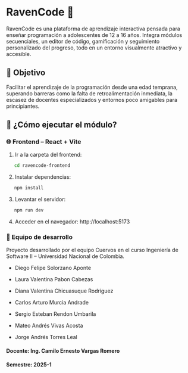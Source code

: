 # RavenCode 🦉
RavenCode es una plataforma de aprendizaje interactiva pensada para enseñar programación a adolescentes de 12 a 16 años. Integra módulos secuenciales, un editor de código, gamificación y seguimiento personalizado del progreso, todo en un entorno visualmente atractivo y accesible.

## 🚀 Objetivo

Facilitar el aprendizaje de la programación desde una edad temprana, superando barreras como la falta de retroalimentación inmediata, la escasez de docentes especializados y entornos poco amigables para principiantes.

## 🚀 ¿Cómo ejecutar el módulo?
### 🌐 Frontend – React + Vite
1. Ir a la carpeta del frontend:
```bash
   cd ravencode-frontend
```
2. Instalar dependencias: 
```bash
   npm install
```
3. Levantar el servidor:
```bash
   npm run dev
```
4. Acceder en el navegador:
http://localhost:5173

### 👥 Equipo de desarrollo
Proyecto desarrollado por el equipo Cuervos en el curso Ingeniería de Software II – Universidad Nacional de Colombia.

* Diego Felipe Solorzano Aponte

* Laura Valentina Pabon Cabezas

* Diana Valentina Chicuasuque Rodríguez

* Carlos Arturo Murcia Andrade

* Sergio Esteban Rendon Umbarila

* Mateo Andrés Vivas Acosta

* Jorge Andrés Torres Leal

#### Docente: Ing. Camilo Ernesto Vargas Romero
#### Semestre: 2025-1
